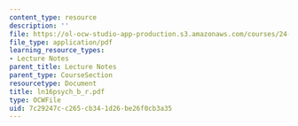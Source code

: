 ```yaml
---
content_type: resource
description: ''
file: https://ol-ocw-studio-app-production.s3.amazonaws.com/courses/24-951-introduction-to-syntax-fall-2003/7c29247cc265cb341d26be26f0cb3a35_ln16psych_b_r.pdf
file_type: application/pdf
learning_resource_types:
- Lecture Notes
parent_title: Lecture Notes
parent_type: CourseSection
resourcetype: Document
title: ln16psych_b_r.pdf
type: OCWFile
uid: 7c29247c-c265-cb34-1d26-be26f0cb3a35
---
```

